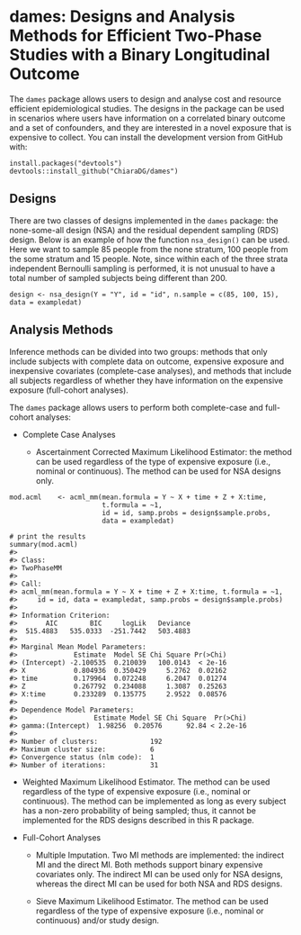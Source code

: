 # dames: Designs and Analysis Methods for Efficient Two-Phase Studies with a Binary Longitudinal Outcome

The `dames` package allows users to design and analyse cost and resource efficient epidemiological studies. The designs in the package can be used in scenarios where users have information on a correlated binary outcome and a set of confounders, and they are interested in a novel exposure that is expensive to collect. You can install the development version from GitHub with:

```
install.packages("devtools")
devtools::install_github("ChiaraDG/dames")
```

## Designs

There are two classes of designs implemented in the `dames` package: the none-some-all design (NSA) and the residual dependent sampling (RDS) design. Below is an example of how the function `nsa_design()` can be used. Here we want to sample 85 people from the none stratum, 100 people from the some stratum and 15 people. Note, since within each of the three strata independent Bernoulli sampling is performed, it is not unusual to have a total number of sampled subjects being different than 200.

```
design <- nsa_design(Y = "Y", id = "id", n.sample = c(85, 100, 15), data = exampledat)
```

## Analysis Methods

Inference methods can be divided into two groups: methods that only include subjects with complete data on outcome, expensive exposure and inexpensive covariates (complete-case analyses), and methods that include all subjects regardless of whether they have information on the expensive exposure (full-cohort analyses).

The `dames` package allows users to perform both complete-case and full-cohort analyses:
* Complete Case Analyses

  - Ascertainment Corrected Maximum Likelihood Estimator: the method can be used regardless of the type of expensive exposure (i.e., nominal or continuous). The method can be used for NSA designs only.
  
```
mod.acml    <- acml_mm(mean.formula = Y ~ X + time + Z + X:time,
                       t.formula = ~1,
                       id = id, samp.probs = design$sample.probs,
                       data = exampledat)

# print the results
summary(mod.acml)
#> 
#> Class:
#> TwoPhaseMM
#> 
#> Call:
#> acml_mm(mean.formula = Y ~ X + time + Z + X:time, t.formula = ~1, 
#>     id = id, data = exampledat, samp.probs = design$sample.probs)
#> 
#> Information Criterion:
#>       AIC        BIC     logLik   Deviance  
#>  515.4883   535.0333  -251.7442   503.4883  
#> 
#> Marginal Mean Model Parameters:
#>              Estimate  Model SE Chi Square Pr(>Chi)
#> (Intercept) -2.100535  0.210039   100.0143  < 2e-16
#> X            0.804936  0.350429     5.2762  0.02162
#> time         0.179964  0.072248     6.2047  0.01274
#> Z            0.267792  0.234088     1.3087  0.25263
#> X:time       0.233289  0.135775     2.9522  0.08576
#> 
#> Dependence Model Parameters:
#>                   Estimate Model SE Chi Square  Pr(>Chi)
#> gamma:(Intercept)  1.98256  0.20576      92.84 < 2.2e-16
#> 
#> Number of clusters:             192 
#> Maximum cluster size:           6 
#> Convergence status (nlm code):  1 
#> Number of iterations:           31
```
  
  - Weighted Maximum Likelihood Estimator. The method can be used regardless of the type of expensive exposure (i.e., nominal or continuous). The method can be implemented as long as every subject has a non-zero probability of being sampled; thus, it cannot be implemented for the RDS designs described in this R package.

* Full-Cohort Analyses

  - Multiple Imputation. Two MI methods are implemented: the indirect MI and the direct MI. Both methods support binary expensive covariates only. The indirect MI can be used only for NSA designs, whereas the direct MI can be used for both NSA and RDS designs.

  - Sieve Maximum Likelihood Estimator. The method can be used regardless of the type of expensive exposure (i.e., nominal or continuous) and/or study design.


